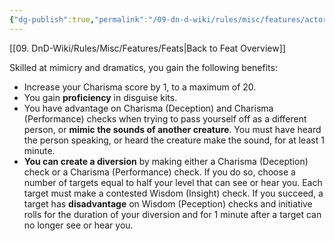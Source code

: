 ```yaml
---
{"dg-publish":true,"permalink":"/09-dn-d-wiki/rules/misc/features/actor/","tags":["feat"]}
---
```


[[09. DnD-Wiki/Rules/Misc/Features/Feats\|Back to Feat Overview]]

Skilled at mimicry and dramatics, you gain the following benefits:

- Increase your Charisma score by 1, to a maximum of 20.
- You gain **proficiency** in disguise kits.
- You have advantage on Charisma (Deception) and Charisma (Performance) checks when trying to pass yourself off as a different person, or **mimic the sounds of another creature**. You must have heard the person speaking, or heard the creature make the sound, for at least 1 minute.
- **You can create a diversion** by making either a Charisma (Deception) check or a Charisma (Performance) check. If you do so, choose a number of targets equal to half your level that can see or hear you. Each target must make a contested Wisdom (Insight) check. If you succeed, a target has **disadvantage** on Wisdom (Peception) checks and initiative rolls for the duration of your diversion and for 1 minute after a target can no longer see or hear you.